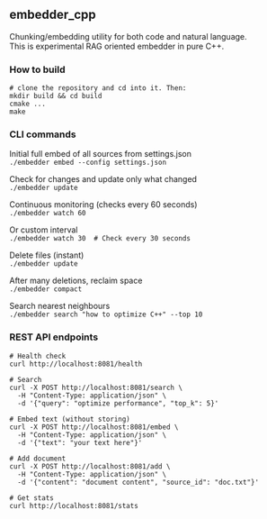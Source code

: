 ## embedder\_cpp

Chunking/embedding utility for both code and natural language.  
This is experimental RAG oriented embedder in pure C++.  

### How to build

```
# clone the repository and cd into it. Then:
mkdir build && cd build
cmake ...
make
```


### CLI commands

Initial full embed of all sources from settings.json  
```./embedder embed --config settings.json```

Check for changes and update only what changed  
```./embedder update```

Continuous monitoring (checks every 60 seconds)  
```./embedder watch 60```

Or custom interval  
```./embedder watch 30  # Check every 30 seconds```

Delete files (instant)  
```./embedder update```

After many deletions, reclaim space  
```./embedder compact```

Search nearest neighbours  
```./embedder search "how to optimize C++" --top 10```

### REST API endpoints

```
# Health check
curl http://localhost:8081/health

# Search
curl -X POST http://localhost:8081/search \
  -H "Content-Type: application/json" \
  -d '{"query": "optimize performance", "top_k": 5}'

# Embed text (without storing)
curl -X POST http://localhost:8081/embed \
  -H "Content-Type: application/json" \
  -d '{"text": "your text here"}'

# Add document
curl -X POST http://localhost:8081/add \
  -H "Content-Type: application/json" \
  -d '{"content": "document content", "source_id": "doc.txt"}'

# Get stats
curl http://localhost:8081/stats
```

